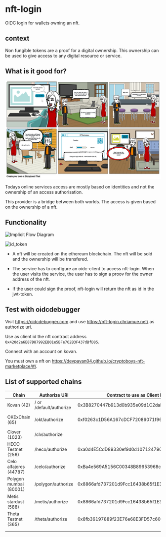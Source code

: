 # nft-login

OIDC login for wallets owning an nft.

## context

Non fungible tokens are a proof for a digital ownership.
This ownership can be used to give access to any digital resource or service.

## What is it good for?

![NFT Login Story](docs/nft-login-story.png)

Todays online services access are mostly based on identities and not the ownership of an access authorisation.

This provider is a bridge between both worlds. The access is given based on the ownership of a nft.

## Functionality

![Implicit Flow Diagram](https://s3.amazonaws.com/onelogin-screenshots/dev_site/images/oidc-implicit-flow.png)


![id_token](https://www.plantuml.com/plantuml/proxy?cache=no&src=https://raw.github.com/chriamue/nft-login/main/flow.puml)

- A nft will be created on the ethereum blockchain.
  The nft will be sold and the ownership will be transfered.

- The service has to configure an oidc-client to access nft-login.
  When the user visits the service, the user has to sign a proov for the owner address of the nft.

- If the user could sign the proof, nft-login will return the nft as id in the jwt-token.

## Test with oidcdebugger

Visit https://oidcdebugger.com and use https://nft-login.chriamue.net/ as authorize uri.

Use as client id the nft contract address `0x420d2a6E87D87992EB01e5BFe762B3F437dBfD85`.

Connect with an account on kovan.

You must own a nft on https://devpavan04.github.io/cryptoboys-nft-marketplace/#/.

## List of supported chains

| Chain               | Authorize URI           | Contract to use as Client ID               | Marketplace to get NFT                                   | Faucet                                                                                        |   |
|---------------------|-------------------------|--------------------------------------------|----------------------------------------------------------|-----------------------------------------------------------------------------------------------|---|
| Kovan (42)          | / or /default/authorize | 0x3B8270447b913d0b935e09d1C2daEc3F5CDD968f | https://devpavan04.github.io/cryptoboys-nft-marketplace/ | https://ethdrop.dev/                                                                          |   |
| OKExChain (65)      | /okt/authorize          | 0xf0263c1D56A167cDCF72086071f96CbB8a077AE9 | https://nft-login.github.io/nft-login-marketplace/okt/   | https://okexchain-docs.readthedocs.io/en/latest/developers/quick-start.html#get-testnet-token |   |
| Clover (1023)       | /clv/authorize          |                                            |                                                          | https://faucet.clovernode.com/                                                                |   |
| HECO Testnet (256)  | /heco/authorize         | 0xa0d4E5CdD89330ef9d0d1071247909882f0562eA | https://nft-login.github.io/nft-login-marketplace/heco/  | https://scan-testnet.hecochain.com/faucet                                                     |   |
| Celo alfajores (44787)| /celo/authorize       | 0xBa4e569A5156C00348B89653968c2C294f80E151 | https://nft-login.github.io/nft-login-marketplace/celo/  | https://celo.org/developers/faucet                                                            |   |
| Polygon mumbai (80001)| /polygon/authorize    | 0x8866afd737201d9Fcc16438b65f1E3db7A3A5Ddb | https://nft-login.github.io/nft-login-marketplace/polygon/ | https://faucet.polygon.technology/                                                          |   |
| Metis stardust (588)| /metis/authorize        | 0x8866afd737201d9Fcc16438b65f1E3db7A3A5Ddb | https://nft-login.github.io/nft-login-marketplace/metis/ | https://rinkeby-faucet.metis.io/                                                              |   |
| Theta Testnet (365) | /theta/authorize        | 0x8fb36197889f23E76e68E3FD57c6063A21DdE897 | https://market.nft-login.net/                            |                                                                                               |   |
|                     |                         |                                            |                                                          |                                                                                               |   |
|                     |                         |                                            |                                                          |                                                                                               |   |
